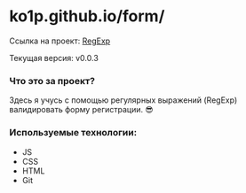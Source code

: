 # ko1p.github.io/form/

Ссылка на проект: [RegExp](https://ko1p.github.io/form/ "Валидация формы регулярными выражениями")

Текущая версия: v0.0.3

### Что это за проект?

Здесь я учусь с помощью регулярных выражений (RegExp) валидировать форму регистрации. :sunglasses:

###  Используемые технологии:
- JS
- CSS
- HTML
- Git
